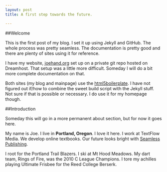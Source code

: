 ```yaml
---
layout: post
title: A first step towards the future.

---
```


##Welcome

This is the first post of my blog. I set it up using Jekyll and GitHub. The whole process was pretty seamless. The documentation is pretty good and there are plenty of sites using it for reference.


I have my website, <a href=".">joehand.org</a> set up on a private git repo hosted on Dreamhost. That setup was a little more difficult. Someday I will do a bit more complete documentation on that.


Both sites (my blog and mainpage) use the <a href="http://html5boilerplate.com/">html5boilerplate</a>. I have not figured out if/how to combine the sweet build script with the Jekyll stuff. Not sure if that is possible or necessary. I do use it for my homepage though.


##Introduction

Someday this will go in a more permanent about section, but for now it goes here.


My name is Joe. I live in __Portland, Oregon__. I love it here. I work at TextFlow Media. We develop online textbooks. Our future looks bright with <a href="http://seamlesspublishing.com">Seamless Publishing</a>.


I root for the Portland Trail Blazers. I ski at Mt Hood Meadows. My dart team, Rings of Fire, was the 2010 C League Champions. I tore my achilles playing Ultimate Frisbee for the Reed College Berserk.
